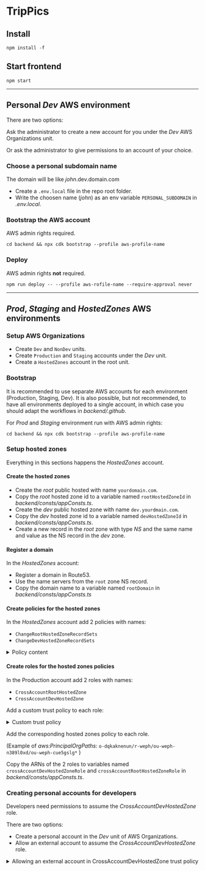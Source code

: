 # TripPics

## Install
`npm install -f`

## Start frontend
`npm start`

----

## Personal *Dev* AWS environment

There are two options:

Ask the administrator to create a new account for you under the *Dev* AWS Organizations unit.

Or ask the administrator to give permissions to an account of your choice.

### Choose a personal subdomain name

The domain will be like *john*.dev.domain.com

* Create a `.env.local` file in the repo root folder.
* Write the choosen name (*john*) as an env variable `PERSONAL_SUBDOMAIN` in *.env.local*.

### Bootstrap the AWS account

AWS admin rights required.

`cd backend && npx cdk bootstrap --profile aws-profile-name`

### Deploy

AWS admin rights **not** required.

`npm run deploy -- --profile aws-rofile-name --require-approval never`

----

## *Prod*, *Staging* and *HostedZones* AWS environments

### Setup AWS Organizations
* Create `Dev` and `NonDev` units.
* Create `Production` and `Staging` accounts under the *Dev* unit.
* Create a `HostedZones` account in the root unit.

### Bootstrap
It is recommended to use separate AWS accounts for each environment (Production, Staging, Dev). It is also possible, but not recommended, to have all environments deployed to a single account, in which case you should adapt the workflows in *backend/.github*.

For *Prod* and *Staging* environment run with AWS admin rights:

`cd backend && npx cdk bootstrap --profile aws-profile-name`

### Setup hosted zones

Everything in this sections happens the *HostedZones* account.

#### Create the hosted zones

* Create the *root* public hosted with name `yourdomain.com`.
* Copy the *root* hosted zone id to a variable named `rootHostedZoneId` in *backend/consts/appConsts.ts*.
* Create the *dev* public hosted zone with name `dev.yourdmain.com`.
* Copy the *dev* hosted zone id to a variable named `devHostedZoneId` in *backend/consts/appConsts.ts*.
* Create a new record in the *root* zone with type *NS* and the same name and value as the NS record in the *dev* zone.

#### Register a domain

In the *HostedZones* account:

* Register a domain in Route53.
* Use the name servers from the `root` zone NS record.
* Copy the domain name to a variable named `rootDomain` in *backend/consts/appConsts.ts*

#### Create policies for the hosted zones

In the *HostedZones* account add 2 policies with names:

* `ChangeRootHostedZoneRecordSets`
* `ChangeDevHostedZoneRecordSets`

<details>
    <summary>Policy content</summary>

    {
        "Version": "2012-10-17",
        "Statement": [
            {
                "Effect": "Allow",
                "Action": "route53:ChangeResourceRecordSets",
                "Resource": "arn:aws:route53:::hostedzone/id-of-the-hosted-zone-Root-or-Dev"
            },
            {
                "Effect": "Allow",
                "Action": "route53:ListHostedZonesByName",
                "Resource": "*"
            }
        ]
    }
</details>

#### Create roles for the hosted zones policies

In the Production account add 2 roles with names:

* `CrossAccountRootHostedZone`
* `CrossAccountDevHostedZone`

Add a custom trust policy to each role:

<details>
    <summary>Custom trust policy</summary>

    {
        "Version": "2012-10-17",
        "Statement": [
            {
                "Effect": "Allow",
                "Principal": {
                    "AWS": "*"
                },
                "Action": "sts:AssumeRole",
                "Condition": {
                    "ForAnyValue:StringLike": {
                        "aws:PrincipalOrgPaths": "aws-organizations-path-to-Dev-or-NonDev-unit/*"
                    }
                }
            }
        ]
    }
</details>

Add the corresponding hosted zones policy to each role.

(Example of *aws:PrincipalOrgPaths*: `o-dqkaknenun/r-weph/ou-weph-n389l0xd/ou-weph-cue5gslg*` )

Copy the ARNs of the 2 roles to variables named `crossAccountDevHostedZoneRole` and `crossAccountRootHostedZoneRole` in *backend/consts/appConsts.ts*.

### Creating personal accounts for developers

Developers need permissions to assume the *CrossAccountDevHostedZone* role.

There are two options:

* Create a personal account in the *Dev* unit of AWS Organizations.
* Allow an external account to assume the *CrossAccountDevHostedZone* role.

<details>
    <summary>Allowing an external account in CrossAccountDevHostedZone trust policy</summary>

     {
        "Effect": "Allow",
        "Principal": {
            "AWS": "external-account-id"
        },
        "Action": "sts:AssumeRole"
    }
<details>